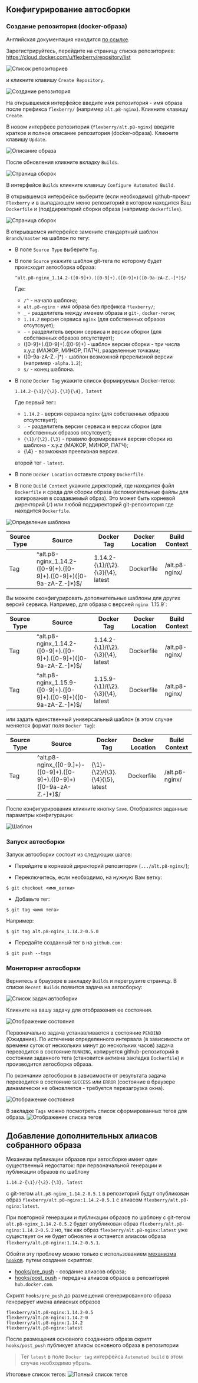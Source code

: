 ## Конфигурирование автосборки

### Создание репозитория (docker-образа)

Английская документация находится [по ссылке](https://docs.docker.com/docker-hub/repos/).

Зарегистрируйтесь, перейдите на страницу списка репозиториев:
https://cloud.docker.com/u/flexberry/repository/list

![Список репозиториев](images/repositorylist.png)

и кликните клавишу `Create Repository`.

![Создание репозитория](images/createRepository.png)

На открывшемся интерфейсе введите имя репозитория - имя образа после префикса `flexberry/` (например `alt.p8-nginx`).
Кликните клавишу `Create`. 

В новом интерфесе репозитория (`flexberry/alt.p8-nginx`) введите краткое и полное описание репозитория (docker-образа).
Кликните клавишу `Update`.

![Описание образа](images/desctiptions.png)

После обновления кликните вкладку `Builds`.

![Страница сборок](images/builds.png)

В интерфейсе `Builds` кликните клавишу `Configure Automated Build`.

В открывшемся интерфейсе выберите (если необходимо) github-проект `Flexberry` и в выпадающем меню репозиторий в котором находится Ваш `Dockerfile` и (под)директорий сборки образа (например `dockerfiles`).

![Страница сборок](images/selectGitHubRepository.png)
 
 В открывшемся интерфейсе замените стандартный шаблон `Branch/master` на шаблон по тегу:
- В поле `Source Type` выберите `Tag`.
- В поле `Source` укажите шаблон git-тега по которому будет происходит автосборка образа:

  ```
  ^alt.p8-nginx_1.14.2-([0-9]+).([0-9]+).([0-9]+)([0-9a-zA-Z.-]*)$/
  ```
  
    Где:
    * `/^` - начало шаблона;
    *  `alt.p8-nginx` - имя образа без префикса `flexberry/`;
    * `_` - разделитель между именем образа и `git-`, `docker-тегом`;
    * `1.14.2` версия сервиса `nginx` (для собственных образов отсутсвует);
    *  `-` - разделитель версии сервиса и версии сборки (для собственных образов отсутствует);
    * ([0-9]+).([0-9]+).([0-9]+) - шаблон версии сборки - три числа x.y.z (МАЖОР, МИНОР, ПАТЧ), разделенные точками;
    * ([0-9a-zA-Z.-]*) - шаблон возможной пререлизной версии (например `-alpha.1.2`); 
    * `$/` - конец шаблона.
    
- В поле `Docker Tag` укажите список формируемых Docker-тегов:
  
  ```
  1.14.2-{\1}/{\2}.{\3}{\4}, latest
  ```  
  
  Где первый тег::
  * `1.14.2` - версия сервиса `nginx` (для собственных образов отсутствует);
  * `-` - разделитель версии сервиса и версии сборки (для собственных образов отсутсвует);
  * `{\1}/{\2}.{\3}` - правило формирования версии сборки  из шаблона - x.y.z (МАЖОР, МИНОР, ПАТЧ);
  * {\4} - возможная преелизная версия.
  
  второй тег - `latest`.

- В поле `Docker Location` оставьте строку `Dockerfile`.

- В поле `Build Context` укажите директорий, где находится файл `Dockerfile` и среда для сборки образа (вспомогательные файлы для копирования в создаваемый образ).
  Это может быть корневой директорий (`/`) или любой поддиректорий git-репозитория где находится `Dockerfile`.

 
 ![Определение шаблона](images/buildConfigure.png) 
 
 

 Source Type | Source | Docker Tag | Docker Location | Build Context 
-------------|--------|------------|-----------------|---------------
Tag | ^alt.p8-nginx_1.14.2-([0-9]+).([0-9]+).([0-9]+)([0-9a-zA-Z.-]*)$/ | 1.14.2-{\1}/{\2}.{\3}{\4}, latest | Dockerfile | /alt.p8-nginx/


Вы можете сконфигурировать дополнительные шаблоны для других версий сервиса.
Например, для образа с версией `nginx `1.15.9`:

Source Type | Source | Docker Tag | Docker Location | Build Context 
-------------|--------|------------|-----------------|---------------
Tag | ^alt.p8-nginx_1.14.2-([0-9]+).([0-9]+).([0-9]+)([0-9a-zA-Z.-]*)$/ | 1.14.2-{\1}/{\2}.{\3}{\4}, latest | Dockerfile | /alt.p8-nginx/ 
Tag | ^alt.p8-nginx_1.15.9-([0-9]+).([0-9]+).([0-9]+)([0-9a-zA-Z.-]*)$/ | 1.15.9-{\1}/{\2}.{\3}{\4}, latest | Dockerfile | /alt.p8-nginx/

или задать единственный универсальный шаблон (в этом случае меняется формат поля `Docker Tag`):

Source Type | Source | Docker Tag | Docker Location | Build Context 
-------------|--------|------------|-----------------|---------------
Tag | ^alt.p8-nginx_([0-9.]+)-([0-9]+).([0-9]+).([0-9]+)([0-9a-zA-Z.-]*)$/ | {\1}-{\2}/{\3}.{\4}{\5}, latest | Dockerfile | /alt.p8-nginx/ 
 

После конфигурирования кликните кнопку `Save`. Отобразятся заданные параметры конфигурации:

 ![Шаблон](images/buildedConfigure.png) 
 
 
 ### Запуск автосборки
 
 Запуск автосборки состоит из следующих шагов:
 
 
- Перейдите в корневой директорий репозитория (`.../alt.p8-nginx/`);
 
- Переключитесь, если необходимо, на нужную Вам ветку:
   
```
$ git checkout <имя_ветки>
``` 
   
- Добавьте тег:
   
```
$ git tag <имя тега>
```
   
Например:
   
```
$ git tag alt.p8-nginx_1.14.2-0.5.0
```
   
* Передайте созданный тег в на `github.com:`
   
```
$ git push --tags
```

### Мониторинг автосборки 

Вернитесь в браузере в закладку `Builds`  и перегрузите страницу.
В списке `Recent Builds` появится задача на автосборку:

![Список задач автосборки](images/buildsList.png)


Кликните на вашу задачу для отображения ее состояния.

![Отображение состояния](images/pendingState.png)

Первоначально задача устанавливается в состояние `PENDIND` (Ожидание).
По истечении определенного интервала (в зависимости от времени суток от нескольких минут до нескольких часов)
задача переводится в состояние `RUNNING`, копируется github-репозиторий в состоянии заданного тега (становится активна закладка `Dockerfile`) и производится автосборка образа.

По окончании автосборки в зависимости от результата задача переводится в состояние `SUCCESS` или `ERROR`
(состояние в браузере динамически не обновляется - требуется перезагрузка окна).

![Отображение состояния](images/successState.png)

В закладке `Tags` можно посмотреть список сформированных тегов для образа.
![Отображение списка тегов](images/listTags.png)


## Добавление дополнительных алиасов собранного образа

Механизм публикации образов при автосборке имеет один существенный недостаток:
при первоначальной генерации и публикации образов по шаблону
```
1.14.2-{\1}/{\2}.{\3}, latest
```
с git-тегом `alt.p8-nginx_1.14.2-0.5.1` в репозиторий будут опубликован образ
`flexberry/alt.p8-nginx:1.14.2-0.5.1` с алиасом
`flexberry/alt.p8-nginx:latest`.

При повторной  генерации и публикации образов по шаблону
с git-тегом `alt.p8-nginx_1.14.2-0.5.2`
будет опубликован образ `flexberry/alt.p8-nginx:1.14.2-0.5.2`
но, так как образ `flexberry/alt.p8-nginx:latest` уже существует 
он не будет обновлен и останется алиасом образа 
`flexberry/alt.p8-nginx:1.14.2-0.5.1`.

Обойти эту проблему можно только с использованием 
[механизма `hook`ов](https://docs.docker.com/docker-hub/builds/advanced/#custom-build-phase-hooks).
путем создание скриптов: 
- [hooks/pre_push](alt.p8-nginx/hooks/pre_push) - создание алиасов образа;
- [hooks/post_push](alt.p8-nginx/hooks/post_push) - передача алиасов образов в репозиторий `hub.docker.com`.

Скрипт `hooks/pre_push` до размещения сгенерированного образа генерирует имена алиасных образов
```
flexberry/alt.p8-nginx:1.14.2-0.5
flexberry/alt.p8-nginx:1.14.2-0
flexberry/alt.p8-nginx:1.14.2
flexberry/alt.p8-nginx:latest
``` 
После размещения основного созданного образа скрипт `hooks/post_push` 
публикует алиасы основного образа в репозитории 
>Тег `latest` в поле `Docker tag` интерфейса `Automated build` в этом случае необходимо убрать.

Итоговые список тегов:
![Полный список тегов](images/fullListTags.png)


 



